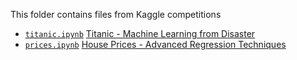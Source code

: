 This folder contains files from Kaggle competitions
* [`titanic.ipynb`](https://github.com/Andre1411/Kaggle/blob/main/titanic.ipynb) [Titanic - Machine Learning from Disaster](https://www.kaggle.com/competitions/titanic)
* [`prices.ipynb`](https://github.com/Andre1411/Kaggle/blob/main/prices.ipynb) [House Prices - Advanced Regression Techniques](https://www.kaggle.com/competitions/house-prices-advanced-regression-techniques)
